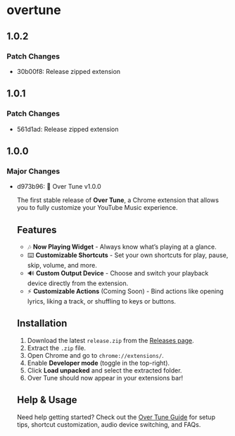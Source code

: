 # overtune

## 1.0.2

### Patch Changes

- 30b00f8: Release zipped extension

## 1.0.1

### Patch Changes

- 561d1ad: Release zipped extension

## 1.0.0

### Major Changes

- d973b96: 🚀 Over Tune v1.0.0

  The first stable release of **Over Tune**, a Chrome extension that allows you to fully customize your YouTube Music experience.

  ## Features
  - 🎶 **Now Playing Widget** - Always know what’s playing at a glance.
  - ⌨️ **Customizable Shortcuts** - Set your own shortcuts for play, pause, skip, volume, and more.
  - 🔊 **Custom Output Device** - Choose and switch your playback device directly from the extension.
  - ⚡ **Customizable Actions** (Coming Soon) - Bind actions like opening lyrics, liking a track, or shuffling to keys or buttons.

  ## Installation
  1. Download the latest `release.zip` from the [Releases page](https://github.com/kyng-cytro/over-tune/releases).
  2. Extract the `.zip` file.
  3. Open Chrome and go to `chrome://extensions/`.
  4. Enable **Developer mode** (toggle in the top-right).
  5. Click **Load unpacked** and select the extracted folder.
  6. Over Tune should now appear in your extensions bar!

  ## Help & Usage

  Need help getting started?
  Check out the [Over Tune Guide](./GUIDE.md) for setup tips, shortcut customization, audio device switching, and FAQs.
